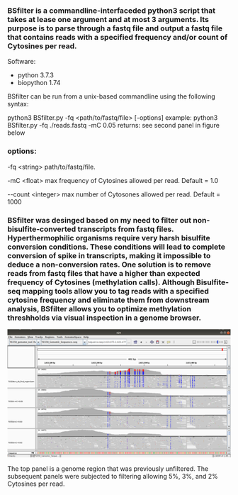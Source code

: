### BSfilter is a commandline-interfaceded python3 script that takes at lease one argument and at most 3 arguments. Its purpose is to parse through a fastq file and output a fastq file that contains reads with a specified frequency and/or count of Cytosines per read. 

Software:
* python 3.7.3
* biopython 1.74

BSfilter can be run from a unix-based commandline using the following syntax:

python3 BSfilter.py -fq <path/to/fastq/file> [-options]
example: python3 BSfilter.py -fq ./reads.fastq -mC 0.05
returns: see second panel in figure below

### options:

-fq \<string\>    path/to/fastq/file.

-mC \<float\>    max frequency of Cytosines allowed per read. Default = 1.0

--count \<integer\>    max number of Cytosones allowed per read. Default = 1000
  
  
  
  
### BSfilter was desinged based on my need to filter out non-bisulfite-converted transcripts from fastq files. Hyperthermophilic organisms require very harsh bisulfite conversion conditions. These conditions will lead to complete conversion of spike in transcripts, making it impossible to deduce a non-conversion rates. One solution is to remove reads from fastq files that have a higher than expected frequency of Cytosines (methylation calls). Although Bisulfite-seq mapping tools allow you to tag reads with a specified cytosine frequency and eliminate them from downstream analysis, BSfilter allows you to optimize methylation threshholds via visual inspection in a genome browser.

![](images/filter_picture.png)

The top panel is a genome region that was previously unfiltered. The subsequent panels were subjected to filtering allowing 5%, 3%, and 2% Cytosines per read. 
